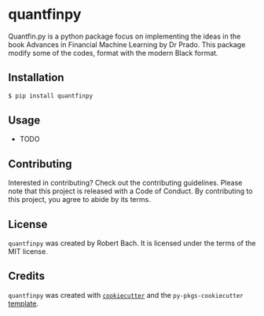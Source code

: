 # quantfinpy

Quantfin.py is a python package focus on implementing the ideas in the book Advances in Financial Machine Learning by Dr Prado. This package modify some of the codes, format with the modern Black format.

## Installation

```bash
$ pip install quantfinpy
```

## Usage

- TODO

## Contributing

Interested in contributing? Check out the contributing guidelines. Please note that this project is released with a Code of Conduct. By contributing to this project, you agree to abide by its terms.

## License

`quantfinpy` was created by Robert Bach. It is licensed under the terms of the MIT license.

## Credits

`quantfinpy` was created with [`cookiecutter`](https://cookiecutter.readthedocs.io/en/latest/) and the `py-pkgs-cookiecutter` [template](https://github.com/py-pkgs/py-pkgs-cookiecutter).
